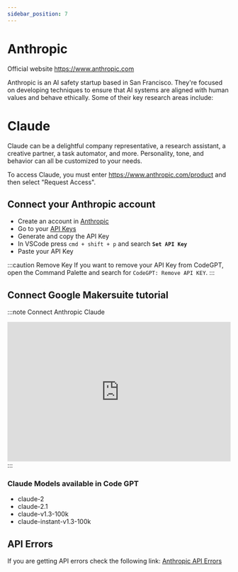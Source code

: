 ```yaml
---
sidebar_position: 7
---
```


# Anthropic
Official website https://www.anthropic.com

Anthropic is an AI safety startup based in San Francisco. They're focused on developing techniques to ensure that AI systems are aligned with human values and behave ethically.
Some of their key research areas include:

# Claude
Claude can be a delightful company representative, a research assistant, a creative partner, a task automator, and more. Personality, tone, and behavior can all be customized to your needs.

To access Claude, you must enter https://www.anthropic.com/product and then select "Request Access".

## Connect your Anthropic account
- Create an account in [Anthropic](https://console.anthropic.com/)
- Go to your [API Keys](https://console.anthropic.com/account/keys)
- Generate and copy the API Key
- In VSCode press ```cmd + shift + p``` and search **`Set API Key`**
- Paste your API Key

:::caution Remove Key
If you want to remove your API Key from CodeGPT, open the Command Palette and search for `CodeGPT: Remove API KEY`.
:::

## Connect Google Makersuite tutorial
:::note Connect Anthropic Claude
<iframe width="100%" height="315" src="https://www.youtube.com/embed/1Xs1QVKhmZ8?si=IZHm0mZlO_8hGStT" title="YouTube video player" frameborder="0" allow="accelerometer; autoplay; clipboard-write; encrypted-media; gyroscope; picture-in-picture; web-share" allowfullscreen></iframe>
:::

### Claude Models available in Code GPT
- claude-2
- claude-2.1
- claude-v1.3-100k
- claude-instant-v1.3-100k

## API Errors
If you are getting API errors check the following link: [Anthropic API Errors](https://docs.anthropic.com/claude/reference/errors-and-rate-limits)
